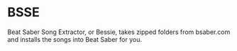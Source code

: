 # BSSE
Beat Saber Song Extractor, or Bessie, takes zipped folders from bsaber.com and installs the songs into Beat Saber for you.
